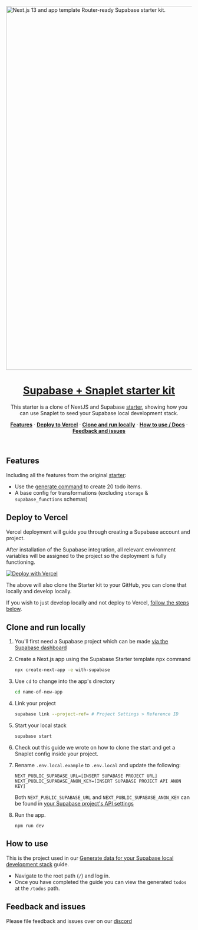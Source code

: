 <a href="https://www.snaplet.dev/">
  <img width="987" alt="Next.js 13 and app template Router-ready Supabase starter kit." src="https://github.com/khaya-zulu/supabase-snaplet-starter/assets/39437696/952b53bd-0927-4efe-b59f-84661053439a">
  <h1 align="center">Supabase + Snaplet starter kit</h1>
</a>

<p align="center">
  This starter is a clone of NextJS and Supabase <a href="https://vercel.com/templates/next.js/supabase">starter</a>, showing how you can use Snaplet to seed your Supabase local development stack.
</p>

<p align="center">
  <a href="#features"><strong>Features</strong></a> ·
  <a href="#deploy-to-vercel"><strong>Deploy to Vercel</strong></a> ·
  <a href="#clone-and-run-locally"><strong>Clone and run locally</strong></a> ·
  <a href="#how-to-use"><strong>How to use / Docs</strong></a> ·
  <a href="#feedback-and-issues"><strong>Feedback and issues</strong></a>
</p>
<br/>

## Features

Including all the features from the original [starter](https://vercel.com/templates/next.js/supabase):

- Use the [generate command](https://docs.snaplet.dev/references/data-operations/generate/) to create 20 todo items.
- A base config for transformations (excluding `storage` & `supabase_functions` schemas)

## Deploy to Vercel

Vercel deployment will guide you through creating a Supabase account and project.

After installation of the Supabase integration, all relevant environment variables will be assigned to the project so the deployment is fully functioning.

[![Deploy with Vercel](https://vercel.com/button)](https://vercel.com/new/clone?repository-url=https%3A%2F%2Fgithub.com%2Fvercel%2Fnext.js%2Ftree%2Fcanary%2Fexamples%2Fwith-supabase&project-name=nextjs-with-supabase&repository-name=nextjs-with-supabase&demo-title=nextjs-with-supabase&demo-description=This%20starter%20configures%20Supabase%20Auth%20to%20use%20cookies%2C%20making%20the%20user's%20session%20available%20throughout%20the%20entire%20Next.js%20app%20-%20Client%20Components%2C%20Server%20Components%2C%20Route%20Handlers%2C%20Server%20Actions%20and%20Middleware.&demo-url=https%3A%2F%2Fdemo-nextjs-with-supabase.vercel.app%2F&external-id=https%3A%2F%2Fgithub.com%2Fvercel%2Fnext.js%2Ftree%2Fcanary%2Fexamples%2Fwith-supabase&demo-image=https%3A%2F%2Fdemo-nextjs-with-supabase.vercel.app%2Fopengraph-image.png&integration-ids=oac_VqOgBHqhEoFTPzGkPd7L0iH6)

The above will also clone the Starter kit to your GitHub, you can clone that locally and develop locally.

If you wish to just develop locally and not deploy to Vercel, [follow the steps below](#how-to-use).

## Clone and run locally

1. You'll first need a Supabase project which can be made [via the Supabase dashboard](https://database.new)

2. Create a Next.js app using the Supabase Starter template npx command

   ```bash
   npx create-next-app -e with-supabase
   ```

3. Use `cd` to change into the app's directory

   ```bash
   cd name-of-new-app
   ```

4. Link your project

   ```bash
   supabase link --project-ref= # Project Settings > Reference ID
   ```

5. Start your local stack

   ```bash
   supabase start
   ```

6. Check out this guide we wrote on how to clone the start and get a Snaplet config inside your project.

7. Rename `.env.local.example` to `.env.local` and update the following:

   ```
   NEXT_PUBLIC_SUPABASE_URL=[INSERT SUPABASE PROJECT URL]
   NEXT_PUBLIC_SUPABASE_ANON_KEY=[INSERT SUPABASE PROJECT API ANON KEY]
   ```

   Both `NEXT_PUBLIC_SUPABASE_URL` and `NEXT_PUBLIC_SUPABASE_ANON_KEY` can be found in [your Supabase project's API settings](https://app.supabase.com/project/_/settings/api)

8. Run the app.

   ```
   npm run dev
   ```

## How to use

This is the project used in our [Generate data for your Supabase local development stack](https://docs.snaplet.dev/recipes/supabase#generate-data-for-your-supabase-local-development-stack) guide.

- Navigate to the root path (`/`) and log in.
- Once you have completed the guide you can view the generated `todos` at the `/todos` path.

## Feedback and issues

Please file feedback and issues over on our [discord](https://app.snaplet.dev/chat)
